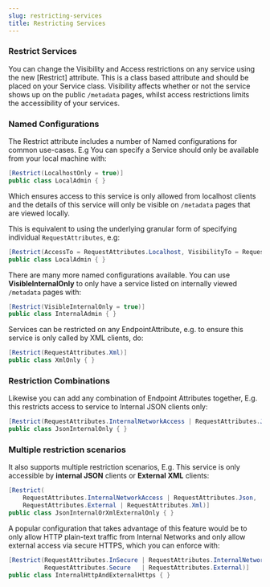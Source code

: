 ```yaml
---
slug: restricting-services
title: Restricting Services
---
```


### Restrict Services

You can change the Visibility and Access restrictions on any service using the new [Restrict] attribute. This is a class based attribute and should be placed on your Service class.
Visibility affects whether or not the service shows up on the public `/metadata` pages, whilst access restrictions limits the accessibility of your services. 

### Named Configurations

The Restrict attribute includes a number of Named configurations for common use-cases. E.g You can specify a Service should only be available from your local machine with:

```csharp
[Restrict(LocalhostOnly = true)]
public class LocalAdmin { }
```

Which ensures access to this service is only allowed from localhost clients and the details of this service will only be visible on `/metadata` pages that are viewed locally.

This is equivalent to using the underlying granular form of specifying individual `RequestAttributes`, e.g:

```csharp
[Restrict(AccessTo = RequestAttributes.Localhost, VisibilityTo = RequestAttributes.Localhost)]
public class LocalAdmin { }
```

There are many more named configurations available. You can use **VisibleInternalOnly** to only have a service listed on internally viewed `/metadata` pages with:

```csharp
[Restrict(VisibleInternalOnly = true)]
public class InternalAdmin { }
```

Services can be restricted on any EndpointAttribute, e.g. to ensure this service is only called by XML clients, do:

```csharp
[Restrict(RequestAttributes.Xml)]
public class XmlOnly { }
```

### Restriction Combinations 

Likewise you can add any combination of Endpoint Attributes together, E.g. this restricts access to service to Internal JSON clients only:

```csharp
[Restrict(RequestAttributes.InternalNetworkAccess | RequestAttributes.Json)]
public class JsonInternalOnly { }
```

### Multiple restriction scenarios

It also supports multiple restriction scenarios, E.g. This service is only accessible by **internal JSON** clients or **External XML** clients:

```csharp
[Restrict(
    RequestAttributes.InternalNetworkAccess | RequestAttributes.Json,
    RequestAttributes.External | RequestAttributes.Xml)]
public class JsonInternalOrXmlExternalOnly { }
```

A popular configuration that takes advantage of this feature would be to only allow HTTP plain-text traffic from Internal Networks and only allow external access via secure HTTPS, which you can enforce with:

```csharp
[Restrict(RequestAttributes.InSecure | RequestAttributes.InternalNetworkAccess,
          RequestAttributes.Secure   | RequestAttributes.External)]
public class InternalHttpAndExternalHttps { }
```
